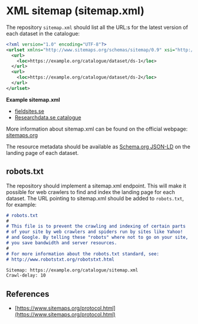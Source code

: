# XML sitemap (sitemap.xml)

The repository `sitemap.xml` should list all the URL:s for the latest version of each dataset in the catalogue:

```xml
<?xml version="1.0" encoding="UTF-8"?>
<urlset xmlns="http://www.sitemaps.org/schemas/sitemap/0.9" xsi="http://www.w3.org/2001/XMLSchema-instance" schemaLocation="http://www.sitemaps.org/schemas/sitemap/0.9 http://www.sitemaps.org/schemas/sitemap/0.9/sitemap.xsd">
  <url>
    <loc>https://example.org/catalogue/dataset/ds-1</loc>
  </url>
  <url>
    <loc>https://example.org/catalogue/dataset/ds-2</loc>
  </url>
</urlset>
```

__Example sitemap.xml__

* [fieldsites.se](https://meta.fieldsites.se/sitemap.xml)
* [Researchdata.se catalogue](https://researchdata.se/en/sitemap.xml)

More information about sitemap.xml can be found on the official webpage: [sitemaps.org](https://www.sitemaps.org)

 The resource metadata should be available as [Schema.org JSON-LD](../metadata/schema-org-json-ld.md) on the landing page of each dataset.

## robots.txt

The repository should implement a sitemap.xml endpoint. This will make it possible for web crawlers to find and index the landing page for each dataset. The URL pointing to sitemap.xml should be added to `robots.txt`, for example:

```markdown
# robots.txt
#
# This file is to prevent the crawling and indexing of certain parts
# of your site by web crawlers and spiders run by sites like Yahoo!
# and Google. By telling these "robots" where not to go on your site,
# you save bandwidth and server resources.
#
# For more information about the robots.txt standard, see:
# http://www.robotstxt.org/robotstxt.html

Sitemap: https://example.org/catalogue/sitemap.xml
Crawl-delay: 10
```

## References
- [https://www.sitemaps.org/protocol.html](https://www.sitemaps.org/protocol.html)